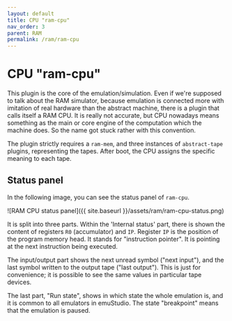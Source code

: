 ```yaml
---
layout: default
title: CPU "ram-cpu"
nav_order: 3
parent: RAM
permalink: /ram/ram-cpu
---
```


# CPU "ram-cpu"

This plugin is the core of the emulation/simulation. Even if we're supposed to talk about the RAM simulator, because emulation is connected more with imitation of real hardware than the abstract machine, there is a plugin that calls itself a RAM CPU. It is really not accurate, but CPU nowadays means something as the
main or core engine of the computation which the machine does. So the name got stuck rather with this convention.

The plugin strictly requires a `ram-mem`, and three instances of `abstract-tape` plugins, representing the tapes. After boot, the CPU assigns the specific meaning to each tape.

## Status panel

In the following image, you can see the status panel of `ram-cpu`.

![RAM CPU status panel]({{ site.baseurl }}/assets/ram/ram-cpu-status.png)

It is split into three parts. Within the 'Internal status' part, there is shown the content of registers `R0` (accumulator) and `IP`. Register `IP` is the position of the program memory head. It stands for "instruction pointer". It is pointing at the next instruction being executed.

The input/output part shows the next unread symbol ("next input"), and the last symbol written to the output tape ("last output"). This is just for convenience; it is possible to see the same values in particular tape devices.

The last part, "Run state", shows in which state the whole emulation is, and it is common to all emulators in emuStudio. The state "breakpoint" means that the emulation is paused.

